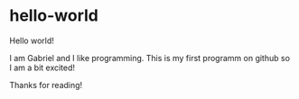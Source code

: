 # hello-world
Hello world!

I am Gabriel and I like programming. This is my first programm on github so I
am a bit excited!

Thanks for reading!
